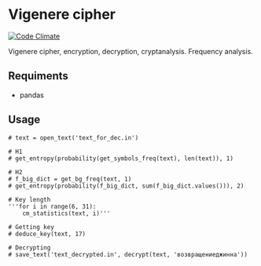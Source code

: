 # Vigenere cipher
[![Code Climate](https://codeclimate.com/github/AverHLV/Vigenere_cipher/badges/gpa.svg)](https://codeclimate.com/github/AverHLV/Vigenere_cipher)

Vigenere cipher, encryption, decryption, cryptanalysis. Frequency analysis.

## Requiments
* pandas

## Usage
    # text = open_text('text_for_dec.in')
    
    # H1
    # get_entropy(probability(get_symbols_freq(text), len(text)), 1)

    # H2
    # f_big_dict = get_bg_freq(text, 1)
    # get_entropy(probability(f_big_dict, sum(f_big_dict.values())), 2)
    
    # Key length
    '''for i in range(6, 31):
        cm_statistics(text, i)'''

    # Getting key
    # deduce_key(text, 17)

    # Decrypting
    # save_text('text_decrypted.in', decrypt(text, 'возвращениеджинна'))